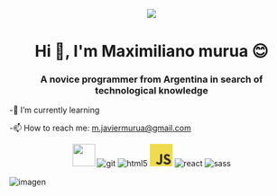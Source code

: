 <p align="center">
   <img src="./attachments/guild.png" height=200 />
</p>

<h1 align="center">Hi 👋, I'm Maximiliano murua 😊</h1>
<h3 align="center">A novice programmer from Argentina in search of technological knowledge</h3>

   -🌱 I’m currently learning

   -📫 How to reach me: m.javiermurua@gmail.com

<p align="center"> 
   <img src="https://elrincondedanigarcia.com/wp-content/uploads/2020/11/html-css-js-1024x399-1-e1606414889634.png" width="40" height="40"/> 
   <img src="https://www.vectorlogo.zone/logos/git-scm/git-scm-icon.svg" alt="git" width="40" height="40"/> 
   <img src="https://upload.wikimedia.org/wikipedia/commons/6/61/HTML5_logo_and_wordmark.svg" alt="html5" width="40" height="40"/> 
   <img src="https://raw.githubusercontent.com/github/explore/80688e429a7d4ef2fca1e82350fe8e3517d3494d/topics/javascript/javascript.png" alt="javascript" width="40" height="40"/>
   <img src="https://reactnative.dev/img/header_logo.svg" alt="react" width="40" height="40"/>
   <img src="http://www.cantabriatic.com/wp-content/uploads/2016/01/images.png" alt="sass" width="40" height="40"/>
   </p>
   
   <img align="center" src="https://www.piensasolutions.com/blog/wp-content/uploads/2017/10/bannerprogramacion.jpg" alt="imagen" width="900" height="400"/>
  
<!--
**maximilianomurua/maximilianomurua** is a ✨ _special_ ✨ repository because its `README.md` (this file) appears on your GitHub profile.

Here are some ideas to get you started:

- 🔭 I’m currently working on ...
- 🌱 I’m currently learning ...
- 👯 I’m looking to collaborate on ...
- 🤔 I’m looking for help with ...
- 💬 Ask me about ...
- 📫 How to reach me: ...
- 😄 Pronouns: ...
- ⚡ Fun fact: ...
-->
